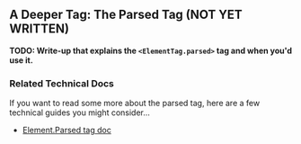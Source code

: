 A Deeper Tag: The Parsed Tag (NOT YET WRITTEN)
----------------------------

**TODO: Write-up that explains the `<ElementTag.parsed>` tag and when you'd use it.**

### Related Technical Docs

If you want to read some more about the parsed tag, here are a few technical guides you might consider...

- [Element.Parsed tag doc](https://meta.denizenscript.com/Docs/Tags/element.parsed)

